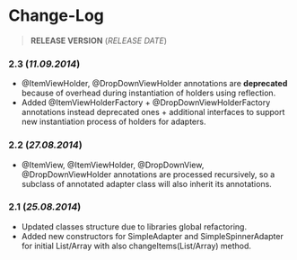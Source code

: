 Change-Log
===============

> **RELEASE VERSION** (<i>RELEASE DATE</i>)

### **2.3** (<i>11.09.2014</i>) ###
- @ItemViewHolder, @DropDownViewHolder annotations are **deprecated** because of overhead during
instantiation of holders using reflection.
- Added @ItemViewHolderFactory + @DropDownViewHolderFactory annotations instead deprecated ones +
additional interfaces to support new instantiation process of holders for adapters.

### **2.2** (<i>27.08.2014</i>) ###
- @ItemView, @ItemViewHolder, @DropDownView, @DropDownViewHolder annotations are processed recursively, 
so a subclass of annotated adapter class will also inherit its annotations.

### **2.1** (<i>25.08.2014</i>) ###
- Updated classes structure due to libraries global refactoring.
- Added new constructors for SimpleAdapter and SimpleSpinnerAdapter for initial List/Array with also 
changeItems(List/Array) method.